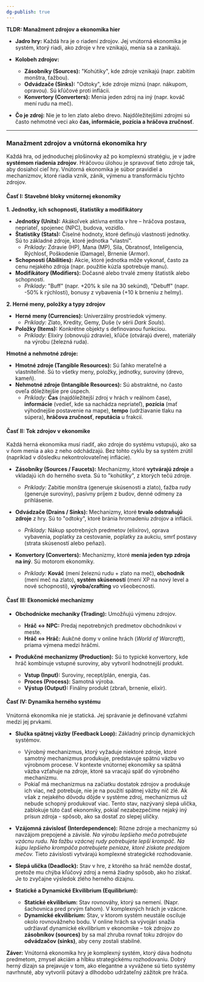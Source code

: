 ```yaml
---
dg-publish: true
---
```

**TLDR: Manažment zdrojov a ekonomika hier**

- **Jadro hry:** Každá hra je o riadení zdrojov. Jej vnútorná ekonomika je systém, ktorý riadi, ako zdroje v hre vznikajú, menia sa a zanikajú.
    
- **Kolobeh zdrojov:**
    
    - **Zásobníky (Sources):** "Kohútiky", kde zdroje vznikajú (napr. zabitím monštra, ťažbou).
    - **Odvádzače (Sinks):** "Odtoky", kde zdroje miznú (napr. nákupom, opravou). Sú kľúčové proti inflácii.
    - **Konvertory (Converters):** Menia jeden zdroj na iný (napr. kováč mení rudu na meč).
- **Čo je zdroj:** Nie je to len zlato alebo drevo. Najdôležitejšími zdrojmi sú často nehmotné veci ako **čas, informácie, pozícia a hráčova zručnosť**.

---

### **Manažment zdrojov a vnútorná ekonomika hry**

Každá hra, od jednoduchej plošinovky až po komplexnú stratégiu, je v jadre **systémom riadenia zdrojov**. Hráčovou úlohou je spravovať tieto zdroje tak, aby dosiahol cieľ hry. Vnútorná ekonomika je súbor pravidiel a mechanizmov, ktoré riadia vznik, zánik, výmenu a transformáciu týchto zdrojov.

#### **Časť I: Stavebné bloky vnútornej ekonomiky**

**1. Jednotky, ich schopnosti, štatistiky a modifikátory**

- **Jednotky (Units):** Akákoľvek aktívna entita v hre – hráčova postava, nepriateľ, spojenec (NPC), budova, vozidlo.
- **Štatistiky (Stats):** Číselné hodnoty, ktoré definujú vlastnosti jednotky. Sú to základné zdroje, ktoré jednotka "vlastní".
    - _Príklady:_ Zdravie (HP), Mana (MP), Sila, Obratnosť, Inteligencia, Rýchlosť, Poškodenie (Damage), Brnenie (Armor).
- **Schopnosti (Abilities):** Akcie, ktoré jednotka môže vykonať, často za cenu nejakého zdroja (napr. použitie kúzla spotrebuje manu).
- **Modifikátory (Modifiers):** Dočasné alebo trvalé zmeny štatistík alebo schopností.
    - _Príklady:_ "Buff" (napr. +20% k sile na 30 sekúnd), "Debuff" (napr. -50% k rýchlosti), bonusy z vybavenia (+10 k brneniu z helmy).

**2. Herné meny, položky a typy zdrojov**

- **Herné meny (Currencies):** Univerzálny prostriedok výmeny.
    - _Príklady:_ Zlato, Kredity, Gemy, Duše (v sérii _Dark Souls_).
- **Položky (Items):** Konkrétne objekty s definovanou funkciou.
    - _Príklady:_ Elixíry (obnovujú zdravie), kľúče (otvárajú dvere), materiály na výrobu (železná ruda).

**Hmotné a nehmotné zdroje:**

- **Hmotné zdroje (Tangible Resources):** Sú ľahko merateľné a vlastniteľné. Sú to všetky meny, položky, jednotky, suroviny (drevo, kameň).
- **Nehmotné zdroje (Intangible Resources):** Sú abstraktné, no často oveľa dôležitejšie pre úspech.
    - _Príklady:_ **Čas** (najdôležitejší zdroj v hrách v reálnom čase), **informácie** (vedieť, kde sa nachádza nepriateľ), **pozícia** (mať výhodnejšie postavenie na mape), **tempo** (udržiavanie tlaku na súpera), **hráčova zručnosť**, **reputácia** u frakcií.

#### **Časť II: Tok zdrojov v ekonomike**

Každá herná ekonomika musí riadiť, ako zdroje do systému vstupujú, ako sa v ňom menia a ako z neho odchádzajú. Bez tohto cyklu by sa systém zrútil (napríklad v dôsledku nekontrolovateľnej inflácie).

- **Zásobníky (Sources / Faucets):** Mechanizmy, ktoré **vytvárajú zdroje** a vkladajú ich do herného sveta. Sú to "kohútiky", z ktorých tečú zdroje.
    
    - _Príklady:_ Zabitie monštra (generuje skúsenosti a zlato), ťažba rudy (generuje suroviny), pasívny príjem z budov, denné odmeny za prihlásenie.
- **Odvádzače (Drains / Sinks):** Mechanizmy, ktoré **trvalo odstraňujú zdroje** z hry. Sú to "odtoky", ktoré bránia hromadeniu zdrojov a inflácii.
    
    - _Príklady:_ Nákup spotrebných predmetov (elixírov), oprava vybavenia, poplatky za cestovanie, poplatky za aukciu, smrť postavy (strata skúseností alebo peňazí).
- **Konvertory (Converters):** Mechanizmy, ktoré **menia jeden typ zdroja na iný**. Sú motorom ekonomiky.
    
    - _Príklady:_ **Kováč** (mení železnú rudu + zlato na meč), **obchodník** (mení meč na zlato), **systém skúseností** (mení XP na nový level a nové schopnosti), **výroba/crafting** vo všeobecnosti.

#### **Časť III: Ekonomické mechanizmy**

- **Obchodnícke mechaniky (Trading):** Umožňujú výmenu zdrojov.
    
    - **Hráč ↔ NPC:** Predaj nepotrebných predmetov obchodníkovi v meste.
    - **Hráč ↔ Hráč:** Aukčné domy v online hrách (_World of Warcraft_), priama výmena medzi hráčmi.
- **Produkčné mechanizmy (Production):** Sú to typické konvertory, kde hráč kombinuje vstupné suroviny, aby vytvoril hodnotnejší produkt.
    
    - **Vstup (Input):** Suroviny, recept/plán, energia, čas.
    - **Proces (Process):** Samotná výroba.
    - **Výstup (Output):** Finálny produkt (zbraň, brnenie, elixír).

#### **Časť IV: Dynamika herného systému**

Vnútorná ekonomika nie je statická. Jej správanie je definované vzťahmi medzi jej prvkami.

- **Slučka spätnej väzby (Feedback Loop):** Základný princíp dynamických systémov.
    - Výrobný mechanizmus, ktorý vyžaduje niektoré zdroje, ktoré samotný mechanizmus produkuje, predstavuje spätnú väzbu vo výrobnom procese. V kontexte vnútornej ekonomiky sa spätná väzba vzťahuje na zdroje, ktoré sa vracajú späť do výrobného mechanizmu.
    - Pokiaľ má mechanizmus na začiatku dostatok zdrojov a produkuje ich viac, než potrebuje, nie je na použití spätnej väzby nič zlé. Ak však z nejakého dôvodu dôjde v systéme zdroj, mechanizmus už nebude schopný produkovať viac. Tento stav, nazývaný slepá ulička, zablokuje túto časť ekonomiky, pokiaľ nezabezpečíme nejaký iný prísun zdroja - spôsob, ako sa dostať zo slepej uličky.
- **Vzájomná závislosť (Interdependence):** Rôzne zdroje a mechanizmy sú navzájom prepojené a závislé. _Na výrobu lepšieho meča potrebujete vzácnu rudu. Na ťažbu vzácnej rudy potrebujete lepší krompáč. Na kúpu lepšieho krompáča potrebujete peniaze, ktoré získate predajom mečov._ Tieto závislosti vytvárajú komplexné strategické rozhodovanie.
    
- **Slepá ulička (Deadlock):** Stav v hre, z ktorého sa hráč nemôže dostať, pretože mu chýba kľúčový zdroj a nemá žiadny spôsob, ako ho získať. Je to zvyčajne výsledok zlého herného dizajnu.
    
- **Statické a Dynamické Ekvilibrium (Equilibrium):**
    
    - **Statické ekvilibrium:** Stav rovnováhy, ktorý sa nemení. (Napr. šachovnica pred prvým ťahom). V komplexných hrách je vzácne.
    - **Dynamické ekvilibrium:** Stav, v ktorom systém neustále osciluje okolo rovnovážneho bodu. V online hrách sa vývojári snažia udržiavať dynamické ekvilibrium v ekonomike – tok zdrojov zo **zásobníkov (sources)** by sa mal zhruba rovnať toku zdrojov do **odvádzačov (sinks)**, aby ceny zostali stabilné.

**Záver:** Vnútorná ekonomika hry je komplexný systém, ktorý dáva hodnotu predmetom, zmysel akciám a hĺbku strategickému rozhodovaniu. Dobrý herný dizajn sa prejavuje v tom, ako elegantne a vyvážene sú tieto systémy navrhnuté, aby vytvorili pútavý a dlhodobo udržateľný zážitok pre hráča.